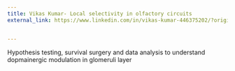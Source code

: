 ```yaml
---
title: Vikas Kumar- Local selectivity in olfactory circuits 
external_link: https://www.linkedin.com/in/vikas-kumar-446375202/?originalSubdomain=in


---
```


Hypothesis testing, survival surgery and data analysis to understand dopmainergic modulation in glomeruli layer 